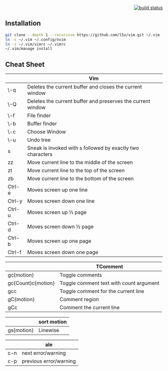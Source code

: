 <p align="right">
    <a href="https://travis-ci.org/l5x/vim">
        <img src="https://travis-ci.org/l5x/vim.svg?branch=master"
             alt="build status">
    </a>
</p>

## Installation

```sh
git clone --depth 1 --recursive https://github.com/l5x/vim.git ~/.vim
ln -s ~/.vim ~/.config/nvim
ln -s ~/.vim/vimrc ~/.vimrc
~/.vim/manage install
```

## Cheat Sheet

|                | Vim
|             ---|---
| \\-q           | Deletes the current buffer and closes the current window
| \\-Q           | Deletes the current buffer and preserves the current window
| \\-f           | File finder
| \\-b           | Buffer finder
| \\-c           | Choose Window
| \\-u           | Undo tree
| s              | Sneak is invoked with s followed by exactly two characters
| zz             | Move current line to the middle of the screen
| zt             | Move current line to the top of the screen
| zb             | Move current line to the bottom of the screen
| Ctrl-e         | Moves screen up one line
| Ctrl-y         | Moves screen down one line
| Ctrl-u         | Moves screen up ½ page
| Ctrl-d         | Moves screen down ½ page
| Ctrl-b         | Moves screen up one page
| Ctrl-f         | Moves screen down one page

|                    | TComment
|                 ---|---
| gc{motion}         | Toggle comments
| gc{Count}c{motion} | Toggle comment text with count argument
| gcc                | Toggle comment for the current line
| gC{motion}         | Comment region
| gCc                | Comment the current line

|                    | sort motion
|                 ---|---
| gs{motion}         | Linewise

|                    | ale
|                 ---|---
| c-n                | next error/warning
| c-p                | previous error/warning

